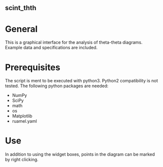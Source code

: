 ## scint_thth

# General
This is a graphical interface for the analysis of theta-theta diagrams. Example data and specifications are included.

# Prerequisites
The script is ment to be executed with python3. Python2 compatibility is not tested. The following python packages are needed: 
* NumPy
* SciPy
* math
* os
* Matplotlib
* ruamel.yaml

# Use

In addition to using the widget boxes, points in the diagram can be marked by right clicking.
